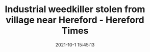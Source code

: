 ---
"title": "Industrial weedkiller stolen from village near Hereford - Hereford Times"
"date": "2021-10-1 15:45:13"
"feed_name": "GOOGLENEWSINDUSTRIAL"
"feed_website": "https://news.google.com/search?q=industrial%2Bincident&hl=en-US&gl=US&ceid=US:en"
"feed_rss": "https://news.google.com/rss/search?q=industrial%2Bincident&hl=en-US&gl=US&ceid=US:en"
"link": "https://www.herefordtimes.com/news/19619389.industrial-weedkiller-stolen-village-near-hereford/"
"source": "{'href': 'https://www.herefordtimes.com', 'title': 'Hereford Times'}"
"file": "_posts/2021-1-1-b39654cc54ca0b06167d2a1f2ec496345db5cbe8.md"
"accident": "0"
"drilling": "0"
"dead": "0"
"injured": "0"
"arrested": "0"
"where": "unknown site"
"causes": "unknown"
"place": "unknown place"
---